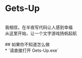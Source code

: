 # Gets-Up <br>
<br>
我相信，在半夜写代码让人感到幸福<br>
从这里开始，让一个文字游戏扬帆起航<br>
<br>
##  如果你不知道怎么做 <br>
* `请直接打开 Gets-Up.exe`

